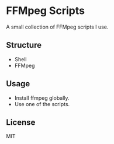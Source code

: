 # FFMpeg Scripts

A small collection of FFMpeg scripts I use.

## Structure
- Shell
- FFMpeg

## Usage
- Install ffmpeg globally.
- Use one of the scripts.

## License

MIT

